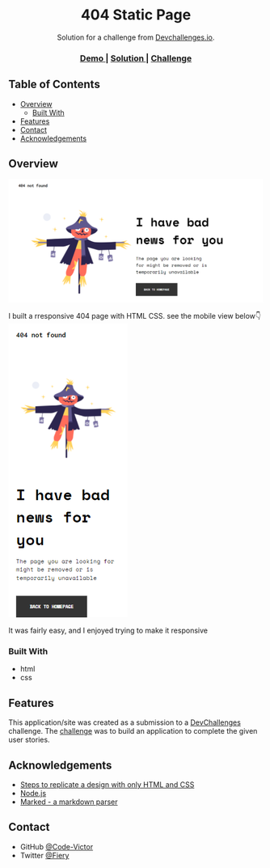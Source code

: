 <!-- Please update value in the {}  -->

<h1 align="center">404 Static Page </h1>

<div align="center">
   Solution for a challenge from  <a href="http://devchallenges.io" target="_blank">Devchallenges.io</a>.
</div>

<div align="center">
  <h3>
    <a href="https://code-victor.github.io/404-notfound.github.io/">
      Demo
    </a>
    <span> | </span>
    <a href="https://github.com/Code-Victor/404-notfound.github.io">
      Solution
    </a>
    <span> | </span>
    <a href="https://devchallenges.io/challenges/wBunSb7FPrIepJZAg0sY">
      Challenge
    </a>
  </h3>
</div>

<!-- TABLE OF CONTENTS -->

## Table of Contents

- [Overview](#overview)
  - [Built With](#built-with)
- [Features](#features)
- [Contact](#contact)
- [Acknowledgements](#acknowledgements)

<!-- OVERVIEW -->

## Overview

![screenshot](destktop-screenshot.png)

I built a rresponsive 404 page with HTML CSS. see the mobile view below👇
![screenshot](mobile-screenshot.png)


 It was fairly easy, and I enjoyed trying to make it responsive

### Built With

<!-- This section should list any major frameworks that you built your project using. Here are a few examples.-->

- html
- css


## Features

<!-- List the features of your application or follow the template. Don't share the figma file here :) -->

This application/site was created as a submission to a [DevChallenges](https://devchallenges.io/challenges) challenge. The [challenge](https://devchallenges.io/challenges/wBunSb7FPrIepJZAg0sY) was to build an application to complete the given user stories.


## Acknowledgements

<!-- This section should list any articles or add-ons/plugins that helps you to complete the project. This is optional but it will help you in the future. For exmpale -->

- [Steps to replicate a design with only HTML and CSS](https://devchallenges-blogs.web.app/how-to-replicate-design/)
- [Node.js](https://nodejs.org/)
- [Marked - a markdown parser](https://github.com/chjj/marked)

## Contact


- GitHub [@Code-Victor](https://github.com/Code-Victor)
- Twitter [@Fiery](https://{twitter.com/fiery})
